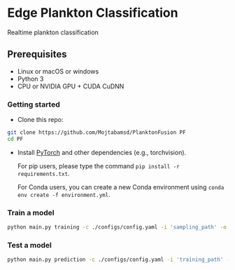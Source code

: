 # Edge Plankton Classification
Realtime plankton classification


## Prerequisites
- Linux or macOS or windows
- Python 3
- CPU or NVIDIA GPU + CUDA CuDNN

### Getting started
- Clone this repo:
```bash
git clone https://github.com/Mojtabamsd/PlanktonFusion PF
cd PF
```

- Install [PyTorch](http://pytorch.org) and other dependencies (e.g., torchvision).

  For pip users, please type the command `pip install -r requirements.txt`.

  For Conda users,  you can create a new Conda environment using `conda env create -f environment.yml`.


### Train a model
```bash
python main.py training -c ./configs/config.yaml -i 'sampling_path' -o 'output_path'
```

### Test a model
```bash
python main.py prediction -c ./configs/config.yaml -i 'training_path' -o 'output_path'
```
